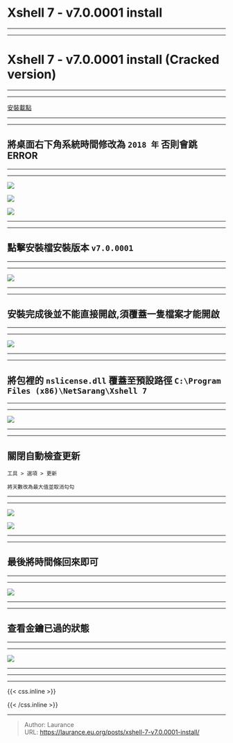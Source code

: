 # Xshell 7 - v7.0.0001 install


***
***

**Xshell 7 - v7.0.0001 install (Cracked version)**
=====

***
***

[安裝載點](https://github.com/dingbangli/xshell7/raw/master/XshellPlus.rar)

***
***

**將桌面右下角系統時間修改為 `2018 年` 否則會跳ERROR**
-----

***
***

 ![](501.png)

 ![](502.png)
 
 ![](503.png)

***
***
 
**點擊安裝檔安裝版本 `v7.0.0001`**
-----

***
***

 ![](504.png)

***
***
 
**安裝完成後並不能直接開啟,須覆蓋一隻檔案才能開啟**
-----

***
***

 ![](505.png)

***
***
 
**將包裡的 `nslicense.dll` 覆蓋至預設路徑 `C:\Program Files (x86)\NetSarang\Xshell 7`**
-----

***
***

 ![](506.png)

***
***
 
**關閉自動檢查更新**
-----

`工具 > 選項 > 更新`

`將天數改為最大值並取消勾勾`

***
***

 ![](507.png)

 ![](508.png)

***
***

**最後將時間條回來即可**
-----

***
***

 ![](509.png)

***
***
 
**查看金鑰已過的狀態**
-----

***
***

 ![](510.png)

***
***


***

{{< css.inline >}}
<style>
.emojify {
	font-family: Apple Color Emoji, Segoe UI Emoji, NotoColorEmoji, Segoe UI Symbol, Android Emoji, EmojiSymbols;
	font-size: 2rem;
	vertical-align: left;
}
@media screen and (max-width:650px) {
  .nowrap {
    display: block;
    margin: 25px 0;
  }
}
</style>
{{< /css.inline >}}


---

> Author: Laurance  
> URL: https://laurance.eu.org/posts/xshell-7-v7.0.0001-install/  

